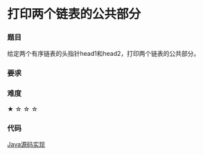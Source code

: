 # 打印两个链表的公共部分

### 题目

给定两个有序链表的头指针head1和head2，打印两个链表的公共部分。

### ~~要求~~


### 难度

 ★ ☆ ☆ ☆

### 代码

 [Java源码实现](../../src/LinkList/LinkList1.java)
